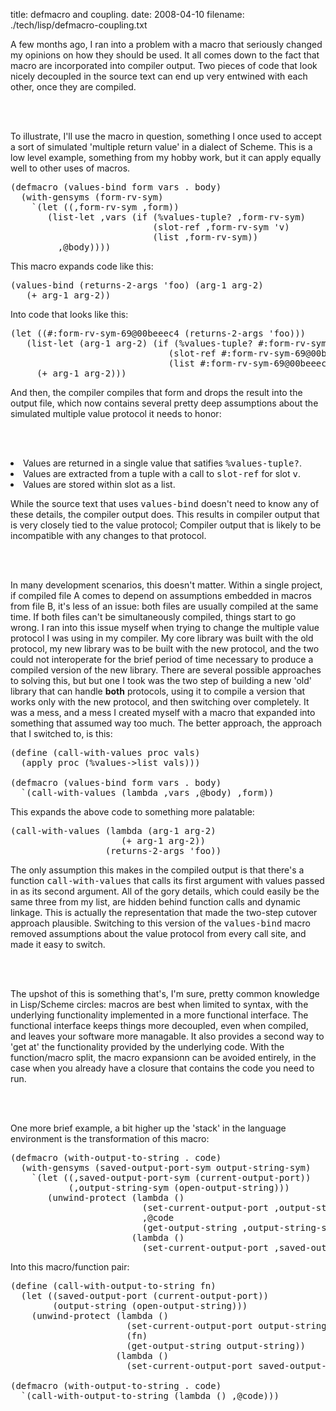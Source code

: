 title: defmacro and coupling.
date: 2008-04-10
filename: ./tech/lisp/defmacro-coupling.txt


A few months ago, I ran into a problem with a macro that seriously
changed my opinions on how they should be used. It all comes down to
the fact that macro are incorporated into compiler output. Two pieces
of code that look nicely decoupled in the source text can end up very
entwined with each other, once they are compiled.

<br><br>

To illustrate, I'll use the macro in question, something I once used
to accept a sort of simulated 'multiple return value' in a dialect of
Scheme. This is a low level example, something from my hobby work, but
it can apply equally well to other uses of macros.

<pre class="syntax">
(defmacro (values-bind form vars . body)
  (with-gensyms (form-rv-sym)
    `(let ((,form-rv-sym ,form))
       (list-let ,vars (if (%values-tuple? ,form-rv-sym)
                           (slot-ref ,form-rv-sym 'v)
                           (list ,form-rv-sym))
         ,@body))))
</pre>

This macro expands code like this:

<pre class="syntax">
(values-bind (returns-2-args 'foo) (arg-1 arg-2)
   (+ arg-1 arg-2))
</pre>

Into code that looks like this:
<pre class="syntax">
(let ((#:form-rv-sym-69@00beeec4 (returns-2-args 'foo)))
   (list-let (arg-1 arg-2) (if (%values-tuple? #:form-rv-sym-69@00beeec4)
                              (slot-ref #:form-rv-sym-69@00beeec4 'v)
                              (list #:form-rv-sym-69@00beeec4))
     (+ arg-1 arg-2)))
</pre>

And then, the compiler compiles that form and drops the result into
the output file, which now contains several pretty deep assumptions
about the simulated multiple value protocol it needs to honor:

<br><br>

<list>
<li>Values are returned in a single value that satifies
    <tt>%values-tuple?</tt>.
<li>Values are extracted from a tuple with a call to <tt>slot-ref</tt>
    for slot <tt>v</tt>.
<li>Values are stored within slot as a list.
</list>

<br>

While the source text that uses <tt>values-bind</tt> doesn't need to
know any of these details, the compiler output does. This results in
compiler output that is very closely tied to the value protocol;
Compiler output that is likely to be incompatible with any changes to
that protocol.

<br><br>

In many development scenarios, this doesn't matter.  Within a single
project, if compiled file A comes to depend on assumptions embedded in
macros from file B, it's less of an issue: both files are usually
compiled at the same time. If both files can't be simultaneously
compiled, things start to go wrong. I ran into this issue myself when
trying to change the multiple value protocol I was using in my
compiler. My core library was built with the old protocol, my new
library was to be built with the new protocol, and the two could not
interoperate for the brief period of time necessary to produce a
compiled version of the new library. There are several possible
approaches to solving this, but but one I took was the two step of
building a new 'old' library that can handle <b>both</b> protocols,
using it to compile a version that works only with the new protocol,
and then switching over completely. It was a mess, and a mess I
created myself with a macro that expanded into something that assumed
way too much. The better approach, the approach that I switched to,
is this:

<pre class="syntax">
(define (call-with-values proc vals)
  (apply proc (%values->list vals)))

(defmacro (values-bind form vars . body)
  `(call-with-values (lambda ,vars ,@body) ,form))
</pre>

This expands the above code to something more palatable:

<pre class="syntax">
(call-with-values (lambda (arg-1 arg-2)
                     (+ arg-1 arg-2))
                  (returns-2-args 'foo))
</pre>

The only assumption this makes in the compiled output is that there's
a function <tt>call-with-values</tt> that calls its first argument
with values passed in as its second argument. All of the gory details,
which could easily be the same three from my list, are hidden behind
function calls and dynamic linkage. This is actually the
representation that made the two-step cutover approach
plausible. Switching to this version of the <tt>values-bind</tt> macro
removed assumptions about the value protocol from every call site, and
made it easy to switch.


<br><br>

The upshot of this is something that's, I'm sure, pretty common
knowledge in Lisp/Scheme circles: macros are best when limited to
syntax, with the underlying functionality implemented in a more
functional interface. The functional interface keeps things more
decoupled, even when compiled, and leaves your software more
managable. It also provides a second way to 'get at' the
functionality provided by the underlying code. With the function/macro
split, the macro expansionn can be avoided entirely, in the case
when you already have a closure that contains the code you need
to run.
 
<br><br>

One more brief example, a bit higher up the 'stack' in the
language environment is the transformation of this macro:

<pre class="syntax">
(defmacro (with-output-to-string . code)
  (with-gensyms (saved-output-port-sym output-string-sym)
    `(let ((,saved-output-port-sym (current-output-port))
           (,output-string-sym (open-output-string)))
       (unwind-protect (lambda ()
                         (set-current-output-port ,output-string-sym)
                         ,@code
                         (get-output-string ,output-string-sym))
                       (lambda ()
                         (set-current-output-port ,saved-output-port-sym))))))
</pre>

Into this macro/function pair:

<pre class="syntax">
(define (call-with-output-to-string fn)
  (let ((saved-output-port (current-output-port))
        (output-string (open-output-string)))
    (unwind-protect (lambda ()
                      (set-current-output-port output-string)
                      (fn)
                      (get-output-string output-string))
                    (lambda ()
                      (set-current-output-port saved-output-port)))))

(defmacro (with-output-to-string . code)
  `(call-with-output-to-string (lambda () ,@code)))
</pre>
